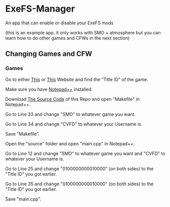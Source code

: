 # ExeFS-Manager
An app that can enable or disable your ExeFS mods

(this is an example app. it only works with SMO + atmosphere but you can learn how to do other games and CFWs in the next section)

## Changing Games and CFW

### Games
Go to either [This](https://switchbrew.org/wiki/Title_list/Games) or [This](http://nswdb.com/) Website and find the "Title ID" of the game.

Make sure you have [Notepad++](https://notepad-plus-plus.org/) installed.

Download [The Source Code](https://github.com/CVFireDragon/ExeFS-Manager/archive/master.zip) of this Repo and open "Makefile" in Notepad++.

Go to Line 33 and change "SMO" to whatever game you want.

Go to Line 34 and change "CVFD" to whatever your Username is.

Save "Makefile".

Open the "source" folder and open "main.cpp" in Notepad++.

Go to Line 12 and change "SMO" to whatever game you want and "CVFD" to whatever your Username is.

Go to Line 25 and change "0100000000010000" (on both sides) to the "Title ID" you got earlier.

Go to Line 35 and change "0100000000010000" (on both sides) to the "Title ID" you got earlier.

Save "main.cpp".
